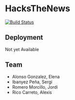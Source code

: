 # HacksTheNews
[![Build Status](https://travis-ci.com/SferaDev/HacksTheNews.svg?branch=master)](https://travis-ci.com/SferaDev/HacksTheNews)

## Deployment

Not yet Available

## Team

- Alonso Gonzalez, Elena
- Ibanyez Peña, Sergi
- Romero Morcillo, Jordi
- Rico Carreto, Alexis